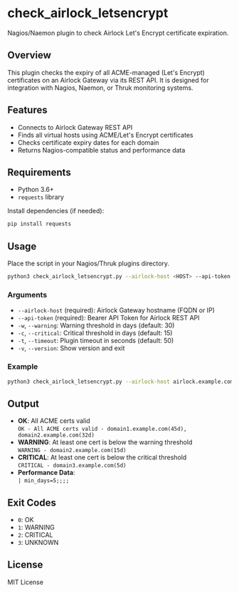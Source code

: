 # check_airlock_letsencrypt

Nagios/Naemon plugin to check Airlock Let's Encrypt certificate expiration.

## Overview

This plugin checks the expiry of all ACME-managed (Let's Encrypt) certificates on an Airlock Gateway via its REST API. It is designed for integration with Nagios, Naemon, or Thruk monitoring systems.

## Features

- Connects to Airlock Gateway REST API
- Finds all virtual hosts using ACME/Let's Encrypt certificates
- Checks certificate expiry dates for each domain
- Returns Nagios-compatible status and performance data

## Requirements

- Python 3.6+
- `requests` library

Install dependencies (if needed):

```sh
pip install requests
```

## Usage

Place the script in your Nagios/Thruk plugins directory.

```sh
python3 check_airlock_letsencrypt.py --airlock-host <HOST> --api-token <TOKEN> [options]
```

### Arguments

- `--airlock-host` (required): Airlock Gateway hostname (FQDN or IP)
- `--api-token` (required): Bearer API Token for Airlock REST API
- `-w`, `--warning`: Warning threshold in days (default: 30)
- `-c`, `--critical`: Critical threshold in days (default: 15)
- `-t`, `--timeout`: Plugin timeout in seconds (default: 50)
- `-v`, `--version`: Show version and exit

### Example

```sh
python3 check_airlock_letsencrypt.py --airlock-host airlock.example.com --api-token ABCDEFGHIJKL -w 20 -c 10
```

## Output

- **OK**: All ACME certs valid  
  `OK - All ACME certs valid - domain1.example.com(45d), domain2.example.com(32d)`
- **WARNING**: At least one cert is below the warning threshold  
  `WARNING - domain2.example.com(15d)`
- **CRITICAL**: At least one cert is below the critical threshold  
  `CRITICAL - domain3.example.com(5d)`
- **Performance Data**:  
  `| min_days=5;;;;`

## Exit Codes

- `0`: OK
- `1`: WARNING
- `2`: CRITICAL
- `3`: UNKNOWN

## License

MIT License

##
